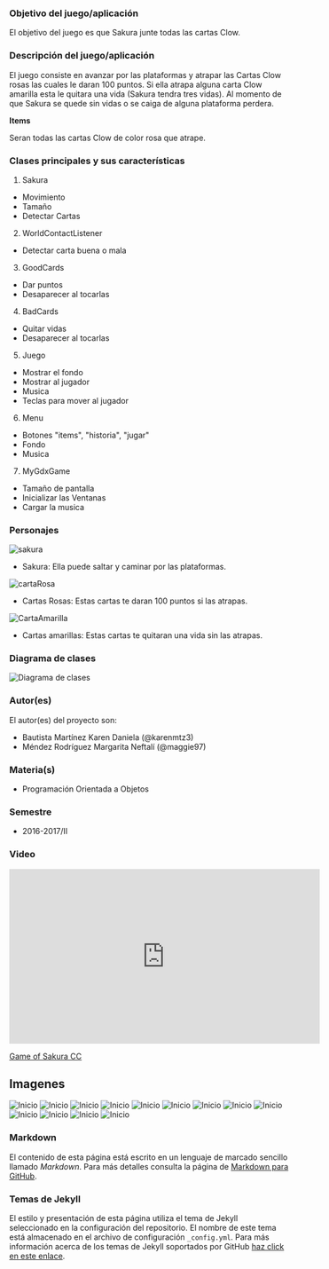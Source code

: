 ### Objetivo del juego/aplicación
El objetivo del juego es que Sakura junte todas las cartas Clow. 

### Descripción del juego/aplicación
El juego consiste en avanzar por las plataformas y atrapar las Cartas Clow rosas las cuales le daran 100 puntos. Si ella atrapa alguna carta Clow amarilla esta le quitara una vida (Sakura tendra tres vidas). Al momento de que Sakura se quede sin vidas o se caiga de alguna plataforma perdera.


**Items**

Seran todas las cartas Clow de color rosa que atrape.


### Clases principales y sus características
1. Sakura
* Movimiento
* Tamaño 
* Detectar Cartas

2. WorldContactListener
* Detectar carta  buena o mala

3. GoodCards
* Dar puntos
* Desaparecer al tocarlas

4. BadCards
* Quitar vidas
* Desaparecer al tocarlas

5. Juego
* Mostrar el fondo
* Mostrar al jugador
* Musica
* Teclas para mover al jugador

6. Menu
* Botones "items", "historia", "jugar"
* Fondo
* Musica

7. MyGdxGame
* Tamaño de pantalla
* Inicializar las Ventanas
* Cargar la musica

### Personajes
![sakura](https://raw.githubusercontent.com/acominf/GameOfSakura/master/imagenes/standing.png)
 * Sakura: Ella puede saltar y caminar por las plataformas.


![cartaRosa](https://raw.githubusercontent.com/acominf/GameOfSakura/master/imagenes/Salto.jpg)
 * Cartas Rosas: Estas cartas te daran 100 puntos si las atrapas.


![CartaAmarilla](https://raw.githubusercontent.com/acominf/GameOfSakura/master/imagenes/the_windy.jpg)
 * Cartas amarillas: Estas cartas te quitaran una vida sin las atrapas.

### Diagrama de clases

![Diagrama de clases](https://raw.githubusercontent.com/acominf/GameOfSakura/master/imagenes/Diagrama.jpg)

### Autor(es)
El autor(es) del proyecto son:
- Bautista Martínez Karen Daniela (@karenmtz3)
- Méndez Rodríguez Margarita Neftalí (@maggie97)

### Materia(s)
- Programación Orientada a Objetos

### Semestre
- 2016-2017/II

### Video
<iframe width="560" height="315" src="https://www.youtube.com/embed/6BRQklgd_hY" frameborder="0" allowfullscreen></iframe>


[Game of Sakura CC](https://youtu.be/tTJ7pz-Du6M)

## Imagenes

![Inicio](/imagenes/juegoss1.jpg)
![Inicio](/imagenes/juegoss2.jpg)
![Inicio](/imagenes/juegoss3.jpg)
![Inicio](/imagenes/Ayuda.jpg)
![Inicio](/imagenes/juegoss4.jpg)
![Inicio](/imagenes/juegoss5.jpg)
![Inicio](/imagenes/juegoss6.jpg)
![Inicio](/imagenes/juego-vida.jpg)
![Inicio](/imagenes/juego-vida2.jpg)
![Inicio](/imagenes/juegoss7.jpg)
![Inicio](/imagenes/juego_meta1.jpg)
![Inicio](/imagenes/juegometa.jpg)
![Inicio](/imagenes/juegoganador.jpg)

### Markdown
El contenido de esta página está escrito en un lenguaje de marcado sencillo llamado *Markdown*. Para más detalles consulta la página de [Markdown para GitHub](https://guides.github.com/features/mastering-markdown/).

### Temas de Jekyll
El estilo y presentación de esta página utiliza el tema de Jekyll seleccionado en la configuración del repositorio. El nombre de este tema está almacenado en el archivo de configuración `_config.yml`. Para más información acerca de los temas de Jekyll soportados por GitHub [haz click en este enlace](https://pages.github.com/themes/).
